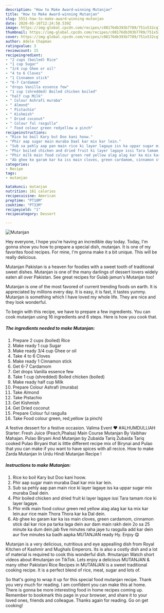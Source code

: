 ```yaml
---
description: "How to Make Award-winning Mutanjan"
title: "How to Make Award-winning Mutanjan"
slug: 5551-how-to-make-award-winning-mutanjan
date: 2020-05-16T12:24:58.539Z
image: https://img-global.cpcdn.com/recipes/c08176db393b7789/751x532cq70/mutanjan-recipe-main-photo.jpg
thumbnail: https://img-global.cpcdn.com/recipes/c08176db393b7789/751x532cq70/mutanjan-recipe-main-photo.jpg
cover: https://img-global.cpcdn.com/recipes/c08176db393b7789/751x532cq70/mutanjan-recipe-main-photo.jpg
author: Adele Chapman
ratingvalue: 3
reviewcount: 15
recipeingredient:
- "2 cups (boiled) Rice"
- "1 cup Sugar"
- "3/4 cup Ghee or oil"
- "4 to 6 Cloves"
- "1 Cinnamon stick"
- "6-7 Cardamom"
- "drops Vanilla essence few"
- "1 cup (shredded) Boiled chicken boiled"
- "half cup Milk"
- " Colour Ashrafi muraba"
- " Almond"
- " Pistachio"
- " Kishmish"
- " Dried coconut"
- " Colour ful rasgulla"
- " Food colour green redyellow a pinch"
recipeinstructions:
- "Rice ko boil Kary but Doo kani hoow."
- "Phir aap sugar main muraba Daal kar mix kar lein."
- "Sub sa pehly aap pan main rice ki layer lagaye iss ka uppar sugar mix muraba Daal dein."
- "Phir boiled chicken and dried fruit ki layer lagaye issi Tara tamam rice ki layer lagaye."
- "Phir milk main food colour green red yellow alag alag kar ka mix kar lein.aur rice main Thora Thora kar ka Dal dein."
- "Ab ghee ko garam kar ka iss main cloves, green cardamom, cinnamon stick dal kar rice pa tarka laga dein aur dam main rakh dein 2o sa 25 minute ka dum dein.jab five minutes raha jaye tu rasgulla add kar dein aur five minutes ka badh aapka MUTANJAN ready Hy. Enjoy 😋"
categories:
- Recipe
tags:
- mutanjan

katakunci: mutanjan 
nutrition: 161 calories
recipecuisine: American
preptime: "PT18M"
cooktime: "PT33M"
recipeyield: "1"
recipecategory: Dessert

---
```



![Mutanjan](https://img-global.cpcdn.com/recipes/c08176db393b7789/751x532cq70/mutanjan-recipe-main-photo.jpg)

Hey everyone, I hope you're having an incredible day today. Today, I'm gonna show you how to prepare a special dish, mutanjan. It is one of my favorites food recipes. For mine, I'm gonna make it a bit unique. This will be really delicious.

Mutanjan Pakistan is a heaven for foodies with a sweet tooth of traditional sweet dishes. Mutanjan is one of the many darlings of dessert lovers widely eaten all over Pakistan. See great recipes for Gulab jamun&#39;s Mutanjan too!

Mutanjan is one of the most favored of current trending foods on earth. It is appreciated by millions every day. It is easy, it is fast, it tastes yummy. Mutanjan is something which I have loved my whole life. They are nice and they look wonderful.


To begin with this recipe, we have to prepare a few ingredients. You can cook mutanjan using 16 ingredients and 6 steps. Here is how you cook that.

<!--inarticleads1-->

##### The ingredients needed to make Mutanjan:

1. Prepare 2 cups (boiled) Rice
1. Make ready 1 cup Sugar
1. Make ready 3/4 cup Ghee or oil
1. Take 4 to 6 Cloves
1. Make ready 1 Cinnamon stick
1. Get 6-7 Cardamom
1. Get drops Vanilla essence few
1. Take 1 cup (shredded) Boiled chicken (boiled)
1. Make ready half cup Milk
1. Prepare  Colour Ashrafi (muraba)
1. Take  Almond
1. Take  Pistachio
1. Get  Kishmish
1. Get  Dried coconut
1. Prepare  Colour ful rasgulla
1. Take  Food colour green, red,yellow (a pinch)


A festive dessert for a festive occasion. Valima Event ❤️ #ALHUMDULLIAH Starter: Fresh Juice (Peach,Phalsa) Main Course Mutanjan By Vaibhav Mahajan. Pulao Biryani And Mutanjan by Zubaida Tariq Zubaida Tariq cooked Pulao Biryani that is little different recipe mix of Birynai and Pulao that you can make if you want to have spices with all recice. How to make Zarda Mutanjan In Urdu Hindi Mutanjan Recipe ! 

<!--inarticleads2-->

##### Instructions to make Mutanjan:

1. Rice ko boil Kary but Doo kani hoow.
1. Phir aap sugar main muraba Daal kar mix kar lein.
1. Sub sa pehly aap pan main rice ki layer lagaye iss ka uppar sugar mix muraba Daal dein.
1. Phir boiled chicken and dried fruit ki layer lagaye issi Tara tamam rice ki layer lagaye.
1. Phir milk main food colour green red yellow alag alag kar ka mix kar lein.aur rice main Thora Thora kar ka Dal dein.
1. Ab ghee ko garam kar ka iss main cloves, green cardamom, cinnamon stick dal kar rice pa tarka laga dein aur dam main rakh dein 2o sa 25 minute ka dum dein.jab five minutes raha jaye tu rasgulla add kar dein aur five minutes ka badh aapka MUTANJAN ready Hy. Enjoy 😋


Mutanjan is a very delicious, nutritious and eye appealling dish from Royal Kitchen of Kashmir and Mughals Emperors. Its is also a costly dish and a lot of material is required to cook this wonderful dish. #mutanjan Watch short videos about #mutanjan on TikTok. Lets enjoy a delicious MUTANJAN &amp; many other Pakistani Rice Recipes in MUTANJAN is a sweet traditional cooking recipe. It is a perfect blend of rice, meat, sugar and lots of. 

So that's going to wrap it up for this special food mutanjan recipe. Thank you very much for reading. I am confident you can make this at home. There is gonna be more interesting food in home recipes coming up. Remember to bookmark this page in your browser, and share it to your loved ones, friends and colleague. Thanks again for reading. Go on get cooking!
